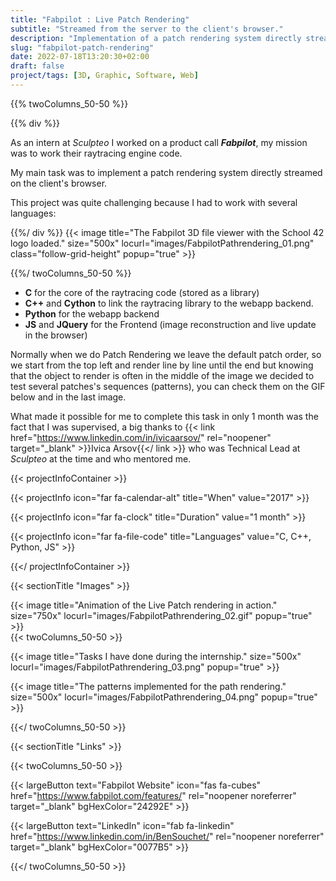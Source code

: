 ```yaml
---
title: "Fabpilot : Live Patch Rendering"
subtitle: "Streamed from the server to the client's browser."
description: "Implementation of a patch rendering system directly streamed on the client's browser I've done as an Intern at Sculpteo (3D printing company)."
slug: "fabpilot-patch-rendering"
date: 2022-07-18T13:20:30+02:00
draft: false
project/tags: [3D, Graphic, Software, Web]
---
```


{{% twoColumns_50-50 %}}

{{% div %}}

As an intern at _Sculpteo_ I worked on a product call ***Fabpilot***, my mission was to work their raytracing engine code.

My main task was to implement a patch rendering system directly streamed on the client's browser.

This project was quite challenging because I had to work with several languages:

{{%/ div %}}
{{< image title="The Fabpilot 3D file viewer with the School 42 logo loaded." size="500x" locurl="images/FabpilotPathrendering_01.png" class="follow-grid-height" popup="true" >}}

{{%/ twoColumns_50-50 %}}

- **C** for the core of the raytracing code (stored as a library)
- **C++** and **Cython** to link the raytracing library to the webapp backend.
- **Python** for the webapp backend
- **JS** and **JQuery** for the Frontend (image reconstruction and live update in the browser)

Normally when we do Patch Rendering we leave the default patch order, so we start from the top left and render line by line until the end but knowing that the object to render is often in the middle of the image we decided to test several patches's sequences (patterns), you can check them on the GIF below and in the last image.

What made it possible for me to complete this task in only 1 month was the fact that I was supervised, a big thanks to {{< link href="https://www.linkedin.com/in/ivicaarsov/" rel="noopener" target="_blank" >}}Ivica Arsov{{</ link >}} who was Technical Lead at _Sculpteo_ at the time and who mentored me.

{{< projectInfoContainer >}}

{{< projectInfo icon="far fa-calendar-alt" title="When" value="2017" >}}

{{< projectInfo icon="far fa-clock" title="Duration" value="1 month" >}}

{{< projectInfo icon="far fa-file-code" title="Languages" value="C, C++, Python, JS" >}}

{{</ projectInfoContainer >}}

{{< sectionTitle "Images" >}}

{{< image title="Animation of the Live Patch rendering in action." size="750x" locurl="images/FabpilotPathrendering_02.gif" popup="true" >}}
\
{{< twoColumns_50-50 >}}

{{< image title="Tasks I have done during the internship." size="500x" locurl="images/FabpilotPathrendering_03.png" popup="true" >}}

{{< image title="The patterns implemented for the path rendering." size="500x" locurl="images/FabpilotPathrendering_04.png" popup="true" >}}

{{</ twoColumns_50-50 >}}

{{< sectionTitle "Links" >}}

{{< twoColumns_50-50 >}}

{{< largeButton text="Fabpilot Website" icon="fas fa-cubes" href="https://www.fabpilot.com/features/" rel="noopener noreferrer" target="_blank" bgHexColor="24292E" >}}

{{< largeButton text="LinkedIn" icon="fab fa-linkedin" href="https://www.linkedin.com/in/BenSouchet/" rel="noopener noreferrer" target="_blank" bgHexColor="0077B5" >}}

{{</ twoColumns_50-50 >}}